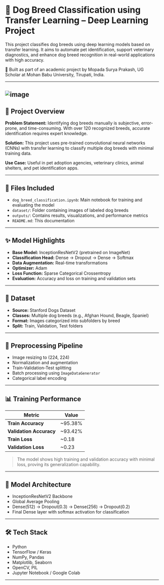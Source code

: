 # 🐶 **Dog Breed Classification using Transfer Learning – Deep Learning Project**

This project classifies dog breeds using deep learning models based on transfer learning. It aims to automate pet identification, support veterinary diagnostics, and enhance dog breed recognition in real-world applications with high accuracy.

🔬 Built as part of an academic project by Mopada Surya Prakash, UG Scholar at Mohan Babu University, Tirupati, India.

---
![image](https://github.com/user-attachments/assets/9999c82a-69bb-4298-a436-18dbc37c9bb1)
---

## 🧭 Project Overview

**Problem Statement:** Identifying dog breeds manually is subjective, error-prone, and time-consuming. With over 120 recognized breeds, accurate identification requires expert knowledge.  

**Solution:** This project uses pre-trained convolutional neural networks (CNNs) with transfer learning to classify multiple dog breeds with minimal training data.  

**Use Case:** Useful in pet adoption agencies, veterinary clinics, animal shelters, and pet identification apps.

---

## 📂 Files Included

- `dog_breed_classification.ipynb`: Main notebook for training and evaluating the model  
- `dataset/`: Folder containing images of labeled dog breeds  
- `outputs/`: Contains results, visualizations, and performance metrics  
- `README.md`: This documentation  

---

## ✨ Model Highlights

- **Base Model:** InceptionResNetV2 (pretrained on ImageNet)  
- **Classification Head:** Dense → Dropout → Dense → Softmax  
- **Data Augmentation:** Real-time transformations  
- **Optimizer:** Adam  
- **Loss Function:** Sparse Categorical Crossentropy  
- **Evaluation:** Accuracy and loss on training and validation sets  

---

## 🧪 Dataset

- **Source:** Stanford Dogs Dataset  
- **Classes:** Multiple dog breeds (e.g., Afghan Hound, Beagle, Spaniel)  
- **Format:** Images categorized into subfolders by breed  
- **Split:** Train, Validation, Test folders  

---

## 🧹 Preprocessing Pipeline

- Image resizing to (224, 224)  
- Normalization and augmentation  
- Train-Validation-Test splitting  
- Batch processing using `ImageDataGenerator`  
- Categorical label encoding  

---

## 📊 Training Performance

| Metric               | Value     |
|----------------------|-----------|
| **Train Accuracy**   | ~95.38%   |
| **Validation Accuracy** | ~93.42%   |
| **Train Loss**       | ~0.18     |
| **Validation Loss**  | ~0.23     |

> The model shows high training and validation accuracy with minimal loss, proving its generalization capability.

---

## 🧱 Model Architecture

- InceptionResNetV2 Backbone  
- Global Average Pooling  
- Dense(512) → Dropout(0.3) → Dense(256) → Dropout(0.2)  
- Final Dense layer with softmax activation for classification  

---

## 🛠️ Tech Stack

- Python  
- TensorFlow / Keras  
- NumPy, Pandas  
- Matplotlib, Seaborn  
- OpenCV, PIL  
- Jupyter Notebook / Google Colab  

---
